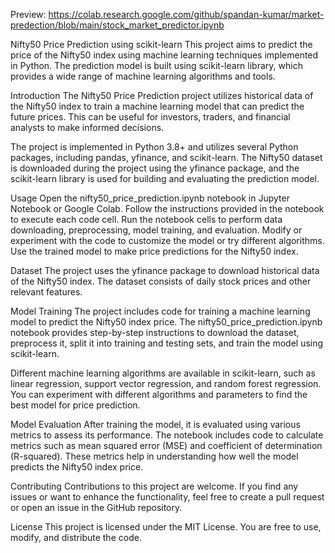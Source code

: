 Preview: https://colab.research.google.com/github/spandan-kumar/market-predection/blob/main/stock_market_predictor.ipynb

Nifty50 Price Prediction using scikit-learn
This project aims to predict the price of the Nifty50 index using machine learning techniques implemented in Python. The prediction model is built using scikit-learn library, which provides a wide range of machine learning algorithms and tools.

Introduction
The Nifty50 Price Prediction project utilizes historical data of the Nifty50 index to train a machine learning model that can predict the future prices. This can be useful for investors, traders, and financial analysts to make informed decisions.

The project is implemented in Python 3.8+ and utilizes several Python packages, including pandas, yfinance, and scikit-learn. The Nifty50 dataset is downloaded during the project using the yfinance package, and the scikit-learn library is used for building and evaluating the prediction model.

Usage
Open the nifty50_price_prediction.ipynb notebook in Jupyter Notebook or Google Colab.
Follow the instructions provided in the notebook to execute each code cell.
Run the notebook cells to perform data downloading, preprocessing, model training, and evaluation.
Modify or experiment with the code to customize the model or try different algorithms.
Use the trained model to make price predictions for the Nifty50 index.

Dataset
The project uses the yfinance package to download historical data of the Nifty50 index. The dataset consists of daily stock prices and other relevant features.

Model Training
The project includes code for training a machine learning model to predict the Nifty50 index price. The nifty50_price_prediction.ipynb notebook provides step-by-step instructions to download the dataset, preprocess it, split it into training and testing sets, and train the model using scikit-learn.

Different machine learning algorithms are available in scikit-learn, such as linear regression, support vector regression, and random forest regression. You can experiment with different algorithms and parameters to find the best model for price prediction.

Model Evaluation
After training the model, it is evaluated using various metrics to assess its performance. The notebook includes code to calculate metrics such as mean squared error (MSE) and coefficient of determination (R-squared). These metrics help in understanding how well the model predicts the Nifty50 index price.

Contributing
Contributions to this project are welcome. If you find any issues or want to enhance the functionality, feel free to create a pull request or open an issue in the GitHub repository.

License
This project is licensed under the MIT License. You are free to use, modify, and distribute the code.
